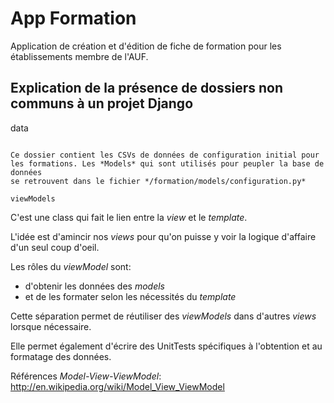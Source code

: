 App Formation
=============

Application de création et d'édition de fiche de formation pour les établissements membre de l'AUF.

Explication de la présence de dossiers non communs à un projet Django
---------------------------------------------------------------------

data
~~~~

Ce dossier contient les CSVs de données de configuration initial pour les formations. Les *Models* qui sont utilisés pour peupler la base de données
se retrouvent dans le fichier */formation/models/configuration.py*

viewModels
~~~~~~~~~~

C'est une class qui fait le lien entre la *view* et le *template*.

L'idée est d'amincir nos *views* pour qu'on puisse y voir la logique d'affaire
d'un seul coup d'oeil.

Les rôles du *viewModel* sont:

* d'obtenir les données des *models*
* et de les formater selon les nécessités du *template*

Cette séparation permet de réutiliser des *viewModels* dans d'autres *views*
lorsque nécessaire.

Elle permet également d'écrire des UnitTests spécifiques à l'obtention et
au formatage des données.

Références *Model-View-ViewModel*: http://en.wikipedia.org/wiki/Model_View_ViewModel
